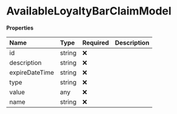 # AvailableLoyaltyBarClaimModel

**Properties**

| Name           | Type   | Required | Description |
| :------------- | :----- | :------- | :---------- |
| id             | string | ❌       |             |
| description    | string | ❌       |             |
| expireDateTime | string | ❌       |             |
| type           | string | ❌       |             |
| value          | any    | ❌       |             |
| name           | string | ❌       |             |
